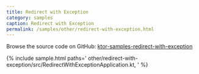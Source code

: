 ```yaml
---
title: Redirect with Exception
category: samples
caption: Redirect with Exception
permalink: /samples/other/redirect-with-exception.html
---
```


Browse the source code on GitHub: [ktor-samples-redirect-with-exception](https://github.com/ktorio/ktor-samples/tree/master/other/redirect-with-exception)

{% include sample.html paths='
    other/redirect-with-exception/src/RedirectWithExceptionApplication.kt,
' %}
